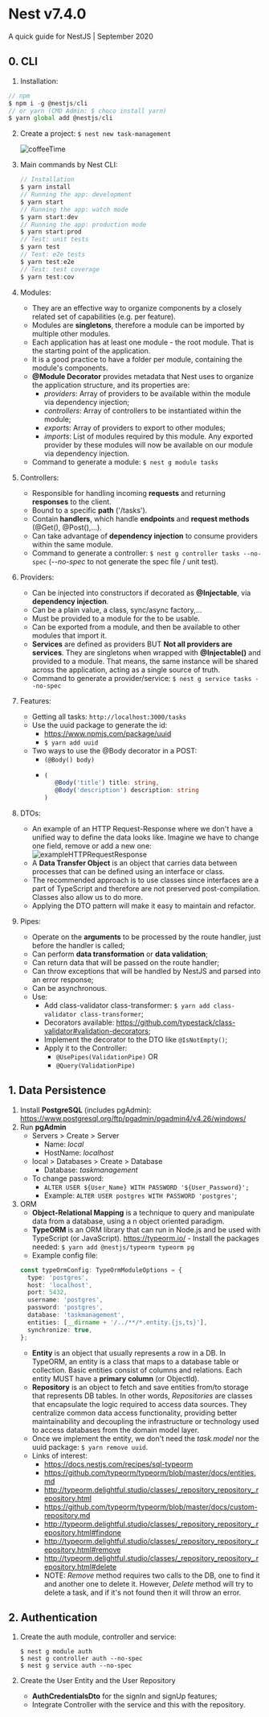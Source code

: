 # Nest v7.4.0

A quick guide for NestJS | September 2020

## 0. CLI

1.  Installation:

```typescript
// npm
$ npm i -g @nestjs/cli
// or yarn (CMD Admin: $ choco install yarn)
$ yarn global add @nestjs/cli
```

2.  Create a project: `$ nest new task-management`

    ![coffeeTime](images/yarnTakingCoffee.jpg)

3.  Main commands by Nest CLI:

    ```typescript
    // Installation
    $ yarn install
    // Running the app: development
    $ yarn start
    // Running the app: watch mode
    $ yarn start:dev
    // Running the app: production mode
    $ yarn start:prod
    // Test: unit tests
    $ yarn test
    // Test: e2e tests
    $ yarn test:e2e
    // Test: test coverage
    $ yarn test:cov
    ```

4.  Modules:

    - They are an effective way to organize components by a closely related set of capabilities (e.g. per feature).
    - Modules are **singletons**, therefore a module can be imported by multiple other modules.
    - Each application has at least one module - the root module. That is the starting point of the application.
    - It is a good practice to have a folder per module, containing the module's components.
    - **@Module Decorator** provides metadata that Nest uses to organize the application structure, and its properties are:
      - _providers_: Array of providers to be available within the module via dependency injection;
      - _controllers_: Array of controllers to be instantiated within the module;
      - _exports_: Array of providers to export to other modules;
      - _imports_: List of modules required by this module. Any exported provider by these modules will now be available on our module via dependency injection.
    - Command to generate a module: `$ nest g module tasks`

5.  Controllers:

    - Responsible for handling incoming **requests** and returning **responses** to the client.
    - Bound to a specific **path** ('/tasks').
    - Contain **handlers**, which handle **endpoints** and **request methods** (@Get(), @Post(),...).
    - Can take advantage of **dependency injection** to consume providers within the same module.
    - Command to generate a controller: `$ nest g controller tasks --no-spec` (_--no-spec_ to not generate the spec file / unit test).

6.  Providers:

    - Can be injected into constructors if decorated as **@Injectable**, via **dependency injection**.
    - Can be a plain value, a class, sync/async factory,...
    - Must be provided to a module for the to be usable.
    - Can be exported from a module, and then be available to other modules that import it.
    - **Services** are defined as providers BUT **Not all providers are services**. They are singletons when wrapped with **@Injectable()** and provided to a module. That means, the same instance will be shared across the application, acting as a single source of truth.
    - Command to generate a provider/service: `$ nest g service tasks --no-spec`

7.  Features:

    - Getting all tasks: `http://localhost:3000/tasks`
    - Use the uuid package to generate the id:
      - https://www.npmjs.com/package/uuid
      - `$ yarn add uuid`
    - Two ways to use the @Body decorator in a POST:
      - `(@Body() body)`
      - ```typescript
        (
           @Body('title') title: string,
           @Body('description') description: string
        )
        ```

8.  DTOs:

    - An example of an HTTP Request-Response where we don't have a unified way to define the data looks like. Imagine we have to change one field, remove or add a new one:
      ![exampleHTTPRequestResponse](images/exampleRequestResponse.jpg)
    - A **Data Transfer Object** is an object that carries data between processes that can be defined using an interface or class.
    - The recommended approach is to use classes since interfaces are a part of TypeScript and therefore are not preserved post-compilation. Classes also allow us to do more.
    - Applying the DTO pattern will make it easy to maintain and refactor.

9.  Pipes:
    - Operate on the **arguments** to be processed by the route handler, just before the handler is called;
    - Can perform **data transformation** or **data validation**;
    - Can return data that will be passed on the route handler;
    - Can throw exceptions that will be handled by NestJS and parsed into an error response;
    - Can be asynchronous.
    - Use:
      - Add class-validator class-transformer: `$ yarn add class-validator class-transformer`;
      - Decorators available: https://github.com/typestack/class-validator#validation-decorators;
      - Implement the decorator to the DTO like `@IsNotEmpty()`;
      - Apply it to the Controller:
        - `@UsePipes(ValidationPipe)`
          OR
        - `@Query(ValidationPipe)`

## 1. Data Persistence

1.  Install **PostgreSQL** (includes pgAdmin): https://www.postgresql.org/ftp/pgadmin/pgadmin4/v4.26/windows/
2.  Run **pgAdmin**
    - Servers > Create > Server
      - Name: _local_
      - HostName: _localhost_
    - local > Databases > Create > Database
      - Database: _taskmanagement_
    - To change password:
      - `ALTER USER ${User_Name} WITH PASSWORD '${User_Password}';`
      - Example: `ALTER USER postgres WITH PASSWORD 'postgres'`;
3.  ORM
    - **Object-Relational Mapping** is a technique to query and manipulate data from a database, using a n object oriented paradigm.
    - **TypeORM** is an ORM library that can run in Node.js and be used with TypeScript (or JavaScript). https://typeorm.io/ - Install the packages needed: `$ yarn add @nestjs/typeorm typeorm pg`
    - Example config file:
    ```typescript
    const typeOrmConfig: TypeOrmModuleOptions = {
      type: 'postgres',
      host: 'localhost',
      port: 5432,
      username: 'postgres',
      password: 'postgres',
      database: 'taskmanagement',
      entities: [__dirname + '/../**/*.entity.{js,ts}'],
      synchronize: true,
    };
    ```
    - **Entity** is an object that usually represents a row in a DB. In TypeORM, an entity is a class that maps to a database table or collection. Basic entities consist of columns and relations. Each entity MUST have a **primary column** (or ObjectId).
    - **Repository** is an object to fetch and save entities from/to storage that represents DB tables. In other words, _Repositories_ are classes that encapsulate the logic required to access data sources. They centralize common data access functionality, providing better maintainability and decoupling the infrastructure or technology used to access databases from the domain model layer.
    - Once we implement the entity, we don't need the _task.model_ nor the uuid package: `$ yarn remove uuid`.
    - Links of interest:
      - https://docs.nestjs.com/recipes/sql-typeorm
      - https://github.com/typeorm/typeorm/blob/master/docs/entities.md
      - http://typeorm.delightful.studio/classes/_repository_repository_.repository.html
      - https://github.com/typeorm/typeorm/blob/master/docs/custom-repository.md
      - http://typeorm.delightful.studio/classes/_repository_repository_.repository.html#findone
      - http://typeorm.delightful.studio/classes/_repository_repository_.repository.html#remove
      - http://typeorm.delightful.studio/classes/_repository_repository_.repository.html#delete
      - NOTE: _Remove_ method requires two calls to the DB, one to find it and another one to delete it. However, _Delete_ method will try to delete a task, and if it's not found then it will throw an error.

## 2. Authentication

1.  Create the auth module, controller and service:

    ```
    $ nest g module auth
    $ nest g controller auth --no-spec
    $ nest g service auth --no-spec
    ```

2.  Create the User Entity and the User Repository

    - **AuthCredentialsDto** for the signIn and signUp features;
    - Integrate Controller with the service and this with the repository.
